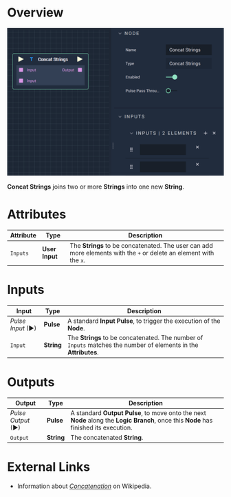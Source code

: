# Overview

![The Concat Strings Node.](../../.gitbook/assets/concatstrings.png)

**Concat Strings** joins two or more **Strings** into one new **String**. 

# Attributes

|Attribute|Type|Description|
|---|---|---|
|`Inputs`|**User Input**|The **Strings** to be concatenated. The user can add more elements with the `+` or delete an element with the `x`. |

# Inputs

|Input|Type|Description|
|---|---|---|
|*Pulse Input* (►)|**Pulse**|A standard **Input Pulse**, to trigger the execution of the **Node**.|
|`Input`|**String**|The **Strings** to be concatenated. The number of `Inputs` matches the number of elements in the **Attributes**.|

# Outputs

|Output|Type|Description|
|---|---|---|
|*Pulse Output* (►)|**Pulse**|A standard **Output Pulse**, to move onto the next **Node** along the **Logic Branch**, once this **Node** has finished its execution.|
|`Output`|**String**|The concatenated **String**.|

# External Links

* Information about [*Concatenation*](https://en.wikipedia.org/wiki/Concatenation) on Wikipedia.
